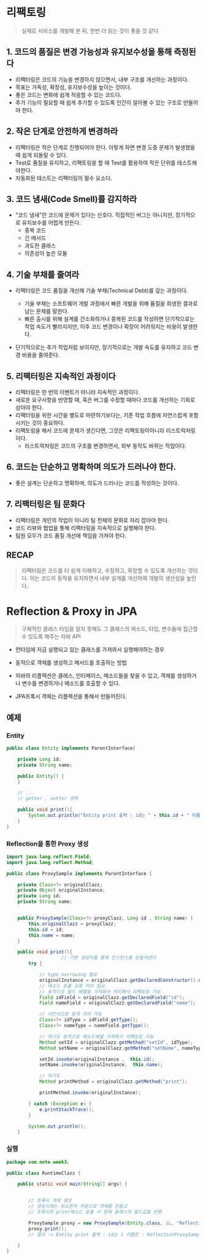 # 리팩토링

> 실제로 서비스를 개발해 본 뒤, 한번 더 읽는 것이 좋을 것 같다

## 1. 코드의 품질은 변경 가능성과 유지보수성을 통해 측정된다
- 리팩터링은 코드의 기능을 변경하지 않으면서, 내부 구조를 개선하는 과정이다.
- 목표는 가독성, 확장성, 유지보수성을 높이는 것이다.
- 좋은 코드는 변화에 쉽게 적응할 수 있는 코드다.
- 추가 기능이 필요할 때 쉽게 추가할 수 있도록 인간이 알아볼 수 있는 구조로 만들어야 한다.

## 2. 작은 단계로 안전하게 변경하라

- 리팩터링은 작은 단계로 진행되어야 한다. 이렇게 하면 변경 도중 문제가 발생했을 때 쉽게 되돌릴 수 있다.
- Test로 품질을 유지하고, 리팩토링을 할 때 Test를 활용하여 작은 단위를 테스트해야한다.
- 자동화된 테스트는 리팩터링의 필수 요소다.

## 3. 코드 냄새(Code Smell)를 감지하라
- "코드 냄새"란 코드에 문제가 있다는 신호다. 직접적인 버그는 아니지만, 장기적으로 유지보수를 어렵게 만든다.
    - 중복 코드
    - 긴 메서드
    - 과도한 클래스
    - 의존성이 높은 모듈

## 4. 기술 부채를 줄여라

- 리팩터링은 코드 품질을 개선해 기술 부채(Technical Debt)를 갚는 과정이다.
    - 기술 부채는 소프트웨어 개발 과정에서 빠른 개발을 위해 품질을 희생한 결과로 남는 문제를 말한다.
    - 빠른 출시를 위해 설계를 간소화하거나 중복된 코드를 작성하면 단기적으로는 작업 속도가 빨라지지만, 이후 코드 변경이나 확장이 어려워지는 비용이 발생한다.

- 단기적으로는 추가 작업처럼 보이지만, 장기적으로는 개발 속도를 유지하고 코드 변경 비용을 줄여준다.

## 5. 리팩터링은 지속적인 과정이다

- 리팩터링은 한 번의 이벤트가 아니라 지속적인 과정이다.
- 새로운 요구사항을 반영할 때, 혹은 버그를 수정할 때마다 코드를 개선하는 기회로 삼아야 한다.
- 리팩터링을 위한 시간을 별도로 마련하기보다는, 기존 작업 흐름에 자연스럽게 포함시키는 것이 중요하다.
- 리팩토링을 해서 코드에 문제가 생긴다면, 그것은 리팩토링이아니라 리스트럭처링이다.
    - 리스트럭처링은 코드의 구조를 변경하면서, 외부 동작도 바뀌는 작업이다.

## 6. 코드는 단순하고 명확하며 의도가 드러나야 한다.

- 좋은 설계는 단순하고 명확하며, 의도가 드러나는 코드를 작성하는 것이다.

## 7. 리팩터링은 팀 문화다
- 리팩터링은 개인의 작업이 아니라 팀 전체의 문화로 자리 잡아야 한다.
- 코드 리뷰와 협업을 통해 리팩터링을 지속적으로 실행해야 한다.
- 팀원 모두가 코드 품질 개선에 책임을 가져야 한다.

## RECAP
> 리팩터링은 코드를 더 쉽게 이해하고, 수정하고, 확장할 수 있도록 개선하는 것이다. 이는 코드의 동작을 유지하면서 내부 설계를 개선하여 개발의 생산성을 높인다.

# Reflection & Proxy in JPA

> 구체적인 클래스 타입을 알지 못해도 그 클래스의 메소드, 타입, 변수들에 접근할 수 있도록 해주는 자바 API

- 런타임에 지금 실행되고 있는 클래스를 가져와서 실행해야하는 경우

- 동적으로 객체를 생성하고 메서드를 호출하는 방법

- 자바의 리플렉션은 클래스, 인터페이스, 메소드들을 찾을 수 있고, 객체를 생성하거나 변수를 변경하거나 메소드를 호출할 수 있다.

- JPA프록시 객체는 리플렉션을 통해서 만들어진다.

## 예제

### Entity

```java
public class Entity implements ParentInterface{

    private Long id;
    private String name;

    public Entity() {
    }

    // ...
    // getter , setter 생략

    public void print(){
        System.out.println("Entity print 출력 : id는 " + this.id + " 이름은 : " + this.name);
    }
}
```

### Reflection을 통한 Proxy 생성

```java
import java.lang.reflect.Field;
import java.lang.reflect.Method;

public class ProxySample implements ParentInterface {

    private Class<?> originalClazz;
    private Object originalInstance;
    private Long id;
    private String name;


    public ProxySample(Class<?> proxyClazz, Long id , String name) {
        this.originalClazz = proxyClazz;
        this.id = id;
        this.name = name;
    }

    public void print(){
                    // 기본 생성자를 통해 인스턴스를 만들어낸다
        try {

            // type narrowing 필요
            originalInstance = originalClazz.getDeclaredConstructor().newInstance();
            // 메소드 호출 오류 처리 필요
            // 동적으로 필드 배열을 가져와서 처리해서 리팩토링 가능
            Field idField = originalClazz.getDeclaredField("id");
            Field nameField = originalClazz.getDeclaredField("name");

            // 이런식으로 동적 처리 가능
            Class<?> idType = idField.getType();
            Class<?> nameType = nameField.getType();

            // 여기도 동적으로 메소드배열 가져와서 리팩토링 가능
            Method setId = originalClazz.getMethod("setId", idType);
            Method setName = originalClazz.getMethod("setName", nameType);

            setId.invoke(originalInstance ,  this.id);
            setName.invoke(originalInstance,  this.name);

            // 여기도
            Method printMethod = originalClazz.getMethod("print");

            printMethod.invoke(originalInstance);

        } catch (Exception e) {
            e.printStackTrace();
        }

        System.out.println();
    }

```

### 실행
```java
package com.note.week3;

public class RuntimeClazz {

    public static void main(String[] args) {


        // 프록시 객체 생성
        // 생성시에는 최소한의 자원으로 객체를 만들고
        // 프록시의 print메소드 호출 시 원래 클래스의 필드값을 반환

        ProxySample proxy = new ProxySample(Entity.class, 1L, "ReflectionProxySample");
        proxy.print(); 
        // 결과 -> Entity print 출력 : id는 1 이름은 : ReflectionProxySample

    }
}

```
